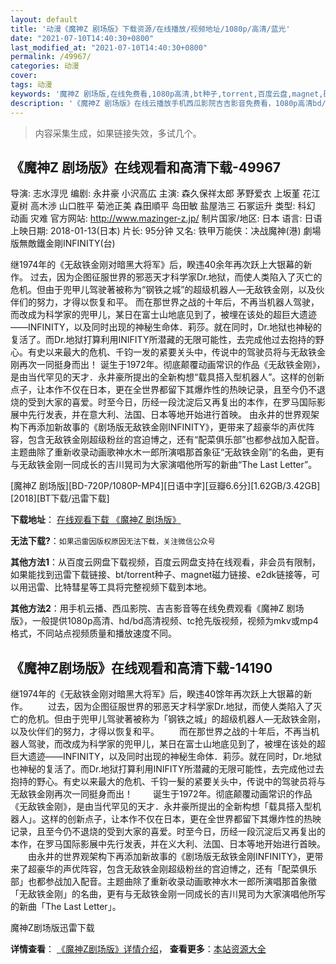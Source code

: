 ```yaml
---
layout: default
title: '动漫《魔神Z 剧场版》下载资源/在线播放/视频地址/1080p/高清/蓝光'
date: "2021-07-10T14:40:30+0800"
last_modified_at: "2021-07-10T14:40:30+0800"
permalink: /49967/
categories: 动漫
cover:
tags: 动漫
keywords: '魔神Z 剧场版,在线免费看,1080p高清,bt种子,torrent,百度云盘,magnet,磁力链,迅雷下载资源'
description: '《魔神Z 剧场版》在线云播放手机西瓜影院吉吉影音免费看，1080p高清bd/hd未删减完整版和tc抢先枪版，mkv/mp4格式，附带bt/torrent种子、magnet/磁力链、百度云盘、网盘资源迅雷下载链接'
---
```


>内容采集生成，如果链接失效，多试几个。


## 《魔神Z 剧场版》在线观看和高清下载-49967

导演: 志水淳児 编剧: 永井豪 小沢高広 主演: 森久保祥太郎 茅野爱衣 上坂堇 花江夏树 高木渉 山口胜平 菊池正美 森田順平 岛田敏 盐屋浩三 石冢运升 类型: 科幻 动画 灾难 官方网站: http://www.mazinger-z.jp/ 制片国家/地区: 日本 语言: 日语 上映日期: 2018-01-13(日本) 片长: 95分钟 又名: 铁甲万能侠：决战魔神(港) 劇場版無敵鐵金剛INFINITY(台)

继1974年的《无敌铁金刚对暗黑大将军》后，睽违40余年再次跃上大银幕的新作。 过去，因为企图征服世界的邪恶天才科学家Dr.地狱，而使人类陷入了灭亡的危机。但由于兜甲儿驾驶著被称为“钢铁之城”的超级机器人—无敌铁金刚，以及伙伴们的努力，才得以恢复和平。 而在那世界之战的十年后，不再当机器人驾驶，而改成为科学家的兜甲儿，某日在富士山地底见到了，被埋在该处的超巨大遗迹——INFINITY，以及同时出现的神秘生命体．莉莎。就在同时，Dr.地狱也神秘的复活了。而Dr.地狱打算利用INIFITY所潜藏的无限可能性，去完成他过去抱持的野心。有史以来最大的危机、千钧一发的紧要关头中，传说中的驾驶员将与无敌铁金刚再次一同挺身而出！ 诞生于1972年。彻底颠覆动画常识的作品《无敌铁金刚》，是由当代罕见的天才．永井豪所提出的全新构想“载具搭入型机器人”。这样的创新点子，让本作不仅在日本，更在全世界都留下其爆炸性的热映记录，且至今仍不退烧的受到大家的喜爱。时至今日，历经一段沈淀后又再复出的本作，在罗马国际影展中先行发表，并在意大利、法国、日本等地开始进行首映。 由永井的世界观架构下再添加新故事的《剧场版无敌铁金刚INFINITY》，更带来了超豪华的声优阵容，包含无敌铁金刚超级粉丝的宫迫博之，还有“配菜俱乐部”也都参战加入配音。主题曲除了重新收录动画歌神水木一郎所演唱那首象征“无敌铁金刚”的名曲，更有与无敌铁金刚一同成长的吉川晃司为大家演唱他所写的新曲“The Last Letter”。


[魔神Z 剧场版][BD-720P/1080P-MP4][日语中字][豆瓣6.6分][1.62GB/3.42GB][2018][BT下载/迅雷下载]

**下载地址**： [在线观看下载 《魔神Z 剧场版》](https://www.btdx8.com/torrent/mszjcb_2018.html) 


**无法下载?**：`如果迅雷因版权原因无法下载，关注微信公众号 `

**其他方法1**：从百度云网盘下载视频，百度云网盘支持在线观看，非会员有限制，如果能找到迅雷下载链接、bt/torrent种子、magnet磁力链接、e2dk链接等，可以用迅雷、比特彗星等工具将完整视频下载到本地。

**其他方法2**：用手机云播、西瓜影院、吉吉影音等在线免费观看《魔神Z 剧场版》，一般提供1080p高清、hd/bd高清视频、tc抢先版视频，视频为mkv或mp4格式，不同站点视频质量和播放速度不同。


## 《魔神Z剧场版》在线观看和高清下载-14190

继1974年的《无敌铁金刚对暗黑大将军》后，睽违40馀年再次跃上大银幕的新作。 　　过去，因为企图征服世界的邪恶天才科学家Dr.地狱，而使人类陷入了灭亡的危机。但由于兜甲儿驾驶著被称为「钢铁之城」的超级机器人—无敌铁金刚，以及伙伴们的努力，才得以恢复和平。 　　而在那世界之战的十年后，不再当机器人驾驶，而改成为科学家的兜甲儿，某日在富士山地底见到了，被埋在该处的超巨大遗迹——INFINITY，以及同时出现的神秘生命体．莉莎。就在同时，Dr.地狱也神秘的复活了。而Dr.地狱打算利用INIFITY所潜藏的无限可能性，去完成他过去抱持的野心。有史以来最大的危机、千钧一髮的紧要关头中，传说中的驾驶员将与无敌铁金刚再次一同挺身而出！ 　　诞生于1972年。彻底颠覆动画常识的作品《无敌铁金刚》，是由当代罕见的天才．永井豪所提出的全新构想「载具搭入型机器人」。这样的创新点子，让本作不仅在日本，更在全世界都留下其爆炸性的热映记录，且至今仍不退烧的受到大家的喜爱。时至今日，历经一段沉淀后又再复出的本作，在罗马国际影展中先行发表，并在义大利、法国、日本等地开始进行首映。 　　由永井的世界观架构下再添加新故事的《剧场版无敌铁金刚INFINITY》，更带来了超豪华的声优阵容，包含无敌铁金刚超级粉丝的宫迫博之，还有「配菜俱乐部」也都参战加入配音。主题曲除了重新收录动画歌神水木一郎所演唱那首象徵「无敌铁金刚」的名曲，更有与无敌铁金刚一同成长的吉川晃司为大家演唱他所写的新曲「The Last Letter」。


魔神Z剧场版迅雷下载

**详情查看**： [《魔神Z剧场版》详情介绍](/movie/14190/)， **查看更多**：[本站资源大全](/movie/t/all/)

